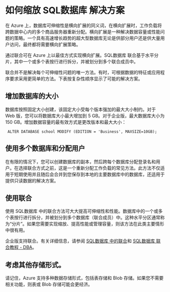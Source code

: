 <properties linkid="manage-services-how-to-scale-a-sqldb" urlDisplayName="How to scale" pageTitle="如何缩放 SQL数据库 - Azure" metaKeywords="" description="了解用于在 Azure 中缩放 SQL数据库 的选项。" metaCanonical="" services="sql-database" documentationCenter="" title="如何缩放 SQL数据库 解决方案" authors="" solutions="" manager="" editor="" />
<tags ms.service="sql-database"
    ms.date=""
    wacn.date="04/11/2015"
    />

# 如何缩放 SQL数据库 解决方案

在 Azure 上，数据库可伸缩性是横向扩展的同义词，在横向扩展时，工作负载将跨数据中心内的多个商品服务器重新分配。横向扩展是一种解决数据容量或性能问题的策略。一个具有高速增长趋势的超大型数据库无论是供部分用户还是供大量用户访问，最终都将需要横向扩展策略。

通过联合可在 Azure 上以最佳方式实现横向扩展。SQL数据库 联合基于水平分片，其中一个或多个表按行进行拆分，并被划分到多个联合成员中。

联合并不是解决每个可伸缩性问题的唯一方法。有时，可根据数据的特征或应用程序要求采用更简单的方法。下表按复杂性顺序显示了可能的解决方案。

## 增加数据库的大小

数据库按照固定大小创建，该固定大小受每个版本强加的最大大小制约。对于 Web 版，您可以将数据库大小最大增加到 5 GB。对于企业版，最大数据库大小为 150 GB。增加数据容量的最有效方式是更改版本和最大大小：

     ALTER DATABASE school MODIFY (EDITION = 'Business', MAXSIZE=10GB);

## 使用多个数据库和分配用户

在有限的情况下，您可以创建数据库的副本，然后跨每个数据库分配登录名和用户。在选择联合方式之前，这是一个重新分配工作负载的常见方法。此方法不仅适用于短期使用并且随后会合并到您保存到本地的主要数据库中的数据库，还适用于提供只读数据的解决方案。

## 使用联合

使用 SQL数据库 中的联合方法可大大提高可伸缩性和性能。数据库中的一个或多个表按行进行拆分，并被划分到多个数据库（联合成员）中。这种水平分区通常称为“分片”。如果您需要实现缩放、提高性能或管理容量，则该方法在此类主要情形中很有用。

企业版支持联合。有关详细信息，请参阅 [SQL数据库 中的联合][SQL数据库 中的联合]和 [SQL数据库 联合教程 - DBA][SQL数据库 联合教程 - DBA]。

## 考虑其他存储形式。

请记住，Azure 支持多种数据存储形式，包括表存储和 Blob 存储。如果您不需要相关功能，则表或 Blob 存储可能会更经济。

  [SQL数据库 中的联合]: http://msdn.microsoft.com/zh-cn/library/azure/hh597452.aspx
  [SQL数据库 联合教程 - DBA]: http://msdn.microsoft.com/zh-cn/library/azure/hh778416.aspx
